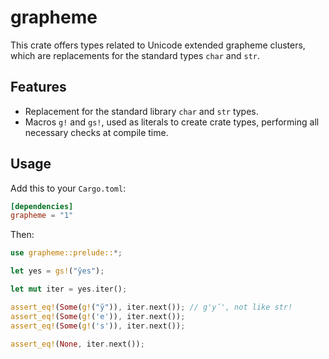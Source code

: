 grapheme
=========

This crate offers types related to Unicode extended grapheme clusters, which
are replacements for the standard types `char` and `str`.

## Features

- Replacement for the standard library `char` and `str` types.
- Macros `g!` and `gs!`, used as literals to create crate types, performing
  all necessary checks at compile time.

## Usage

Add this to your `Cargo.toml`:

```toml
[dependencies]
grapheme = "1"
```

Then:

```rust
use grapheme::prelude::*;

let yes = gs!("y̆es");

let mut iter = yes.iter();

assert_eq!(Some(g!("y̆")), iter.next()); // g'y̆', not like str!
assert_eq!(Some(g!('e')), iter.next());
assert_eq!(Some(g!('s')), iter.next());

assert_eq!(None, iter.next());
```
